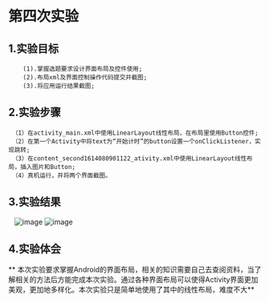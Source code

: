 # 第四次实验

## 1.实验目标
        (1).掌握选题要求设计界面布局及控件使用;
        (2).布局xml及界面控制操作代码提交并截图;
        (3).将应用运行结果截图;

## 2.实验步骤
     
     （1）在activity_main.xml中使用LinearLayout线性布局，在布局里使用Button控件;
     （2）在第一个Activity中将text为“开始计时”的button设置一个onClickListener，实现跳转;
     （3）在content_second1614080901122_ativity.xml中使用LinearLayout线性布局，插入图片和Button;
     （4）真机运行，并将两个界面截图。

## 3.实验结果

    ![image](https://github.com/fengXL/android-labs-2018/blob/master/com1614080901122/test4_1.jpg)
    ![image](https://github.com/fengXL/android-labs-2018/blob/master/com1614080901122/test4_2.jpg)

## 4.实验体会
   ** 本次实验要求掌握Android的界面布局，相关的知识需要自己去查阅资料，当了解相关的方法后方能完成本次实验。通过各种界面布局可以使得Activity界面更加美观，更加地多样化。本次实验只是简单地使用了其中的线性布局，难度不大**
